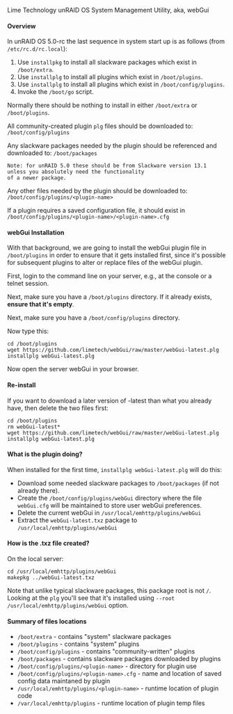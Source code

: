 Lime Technology unRAID OS System Management Utility, aka, webGui

#### Overview

In unRAID OS 5.0-rc the last sequence in system start up is as follows (from `/etc/rc.d/rc.local`):

1. Use `installpkg` to install all slackware packages which exist in `/boot/extra`.
2. Use `installplg` to install all plugins which exist in `/boot/plugins`.
3. Use `installplg` to install all plugins which exist in `/boot/config/plugins`.
4. Invoke the `/boot/go` script.

Normally there should be nothing to install in either `/boot/extra` or `/boot/plugins`.

All community-created plugin `plg` files should be downloaded to:
`/boot/config/plugins`

Any slackware packages needed by the plugin should be referenced and downloaded to:
`/boot/packages`

    Note: for unRAID 5.0 these should be from Slackware version 13.1 unless you absolutely need the functionality
    of a newer package.

Any other files needed by the plugin should be downloaded to:
`/boot/config/plugins/<plugin-name>`

If a plugin requires a saved configuration file, it should exist in
`/boot/config/plugins/<plugin-name>/<plugin-name>.cfg`

#### webGui Installation

With that background, we are going to install the webGui plugin file in `/boot/plugins` in order to ensure that
it gets installed first, since it's possible for subsequent plugins to alter or replace files of the webGui
plugin.

First, login to the command line on your server, e.g., at the console or a telnet session.

Next, make sure you have a `/boot/plugins` directory.  If it already exists, **ensure that it's empty**.

Next, make sure you have a `/boot/config/plugins` directory.

Now type this:

```
cd /boot/plugins
wget https://github.com/limetech/webGui/raw/master/webGui-latest.plg
installplg webGui-latest.plg
```

Now open the server webGui in your browser.

#### Re-install

If you want to download a later version of -latest than what you already have, then delete the two files first:

```
cd /boot/plugins
rm webGui-latest*
wget https://github.com/limetech/webGui/raw/master/webGui-latest.plg
installplg webGui-latest.plg
```

#### What is the plugin doing?

When installed for the first time, `installplg webGui-latest.plg` will do this:

* Download some needed slackware packages to `/boot/packages` (if not already there).
* Create the `/boot/config/plugins/webGui` directory where the file `webGui.cfg` will be maintained to
store user webGui preferences.
* Delete the current webGui in `/usr/local/emhttp/plugins/webGui`
* Extract the `webGui-latest.txz` package to `/usr/local/emhttp/plugins/webGui`

#### How is the .txz file created?

On the local server:
```
cd /usr/local/emhttp/plugins/webGui
makepkg ../webGui-latest.txz
```

Note that unlike typical slackware packages, this package root is not `/`.  Looking at the `plg` you'll see that
it's installed using `--root /usr/local/emhttp/plugins/webGui` option.

#### Summary of files locations

* `/boot/extra` - contains "system" slackware packages
* `/boot/plugins` - contains "system" plugins
* `/boot/config/plugins` - contains "community-written" plugins
* `/boot/packages` - contains slackware packages downloaded by plugins
* `/boot/config/plugins/<plugin-name>` - directory for plugin <plugin-name> use
* `/boot/config/plugins/<plugin-name>.cfg` - name and location of saved config data maintaned by plugin <plugin-name>
* `/usr/local/emhttp/plugins/<plugin-name>` - runtime location of plugin <plugin-name> code
* `/var/local/emhttp/plugins` - runtime location of plugin temp files
